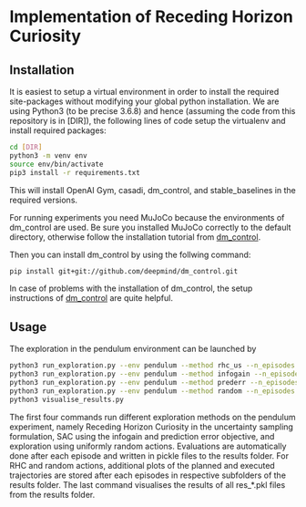 # Implementation of Receding Horizon Curiosity

## Installation

It is easiest to setup a virtual environment in order to install the required site-packages without modifying your global python installation. We are using Python3 (to be precise 3.6.8) and hence (assuming the code from this repository is in [DIR]), the following lines of code setup the virtualenv and install required packages:

```bash
cd [DIR]
python3 -m venv env
source env/bin/activate
pip3 install -r requirements.txt
```

This will install OpenAI Gym, casadi, dm\_control, and stable\_baselines in the required versions.

For running experiments you need MuJoCo because the environments of dm_control are used. Be sure you installed MuJoCo correctly to the default directory, otherwise follow the installation tutorial from [dm_control](https://github.com/deepmind/dm_control).

Then you can install dm_control by using the follwing command:

```bash
pip install git+git://github.com/deepmind/dm_control.git
```

In case of problems with the installation of dm\_control, the setup instructions of [dm_control](https://github.com/deepmind/dm_control) are quite helpful.

## Usage

The exploration in the pendulum environment can be launched by 

```bash
python3 run_exploration.py --env pendulum --method rhc_us --n_episodes 20
python3 run_exploration.py --env pendulum --method infogain --n_episodes 20
python3 run_exploration.py --env pendulum --method prederr --n_episodes 20
python3 run_exploration.py --env pendulum --method random --n_episodes 20
python3 visualise_results.py
```
The first four commands run different exploration methods on the pendulum experiment, namely Receding Horizon Curiosity in the uncertainty sampling formulation, SAC using the infogain and prediction error objective, and exploration using uniformly random actions. Evaluations are automatically done after each episode and written in pickle files to the results folder.
For RHC and random actions, additional plots of the planned and executed trajectories are stored after each episodes in  respective subfolders of the results folder.
The last command visualises the results of all res_\*.pkl files from the results folder.
